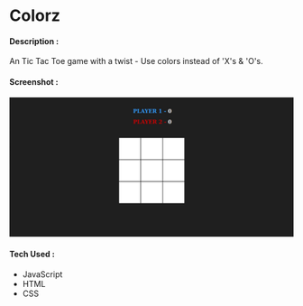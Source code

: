 # Colorz

#### Description :
An Tic Tac Toe game with a twist - Use colors instead of 'X's & 'O's.

#### Screenshot :
![Screenshot](images/screenshot/tic.jpg)

#### Tech Used :
* JavaScript
* HTML
* CSS
